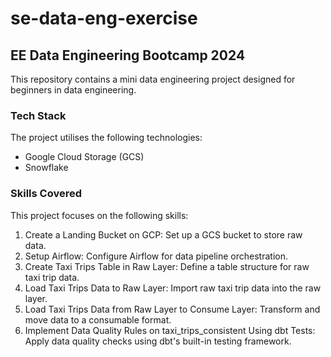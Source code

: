 # se-data-eng-exercise
##  EE Data Engineering Bootcamp 2024

This repository contains a mini data engineering project designed for beginners in data engineering.

### Tech Stack
The project utilises the following technologies:
- Google Cloud Storage (GCS)
- Snowflake

### Skills Covered
This project focuses on the following skills:
1. Create a Landing Bucket on GCP: Set up a GCS bucket to store raw data.
2. Setup Airflow: Configure Airflow for data pipeline orchestration.
3. Create Taxi Trips Table in Raw Layer: Define a table structure for raw taxi trip data.
4. Load Taxi Trips Data to Raw Layer: Import raw taxi trip data into the raw layer.
5. Load Taxi Trips Data from Raw Layer to Consume Layer: Transform and move data to a consumable format.
6. Implement Data Quality Rules on taxi_trips_consistent Using dbt Tests: Apply data quality checks using dbt's built-in testing framework.
